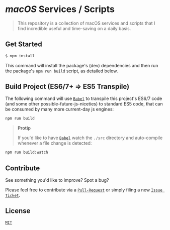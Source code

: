 # _macOS_ Services / Scripts

> This repository is a collection of macOS services and scripts that I find incredible useful and time-saving on a daily basis.

## Get Started

```sh
$ npm install
```

This command will install the package's (dev) dependencies and then run the package's `npm run build` script, as detailed below.

## Build Project (ES6/7+ => ES5 Transpile)

The following command will use [`Babel`](https://babeljs.io/) to transpile this project's ES6/7 code (and some other possible-future-js-niceties) to standard ES5 code, that can be consumed by many more current-day js engines:

```sh
npm run build
```

> **Protip**
>
> If you'd like to have [`Babel`](https://babeljs.io/) watch the `./src` directory and auto-compile whenever a file change is detected:

```sh
npm run build:watch
```

## Contribute

See something you'd like to improve? Spot a bug?

Please feel free to contribute via a [`Pull-Request`](https://github.com/cardoni/macos-services/pulls) or simply filing a new [`Issue Ticket`](https://github.com/cardoni/macos-services/issues/new).

## License

[`MIT`](https://en.wikipedia.org/wiki/MIT_License)
